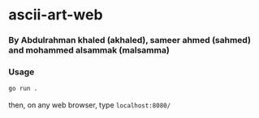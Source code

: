 <h1>ascii-art-web</h1>

<h3>By Abdulrahman khaled (akhaled), sameer ahmed (sahmed) and mohammed alsammak (malsamma)</h3>

<h3> Usage </h4>

`go run .`
<br>
<br>
then, on any web browser, type `localhost:8080/` 
